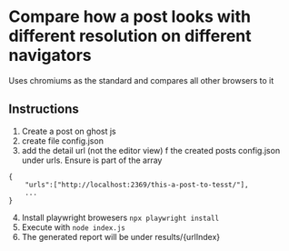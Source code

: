 # Compare how a post looks with different resolution on different navigators

Uses chromiums as the standard and compares all other browsers to it

## Instructions

1. Create a post on ghost js
2. create file config.json
3. add the detail url (not the editor view) f the created posts config.json under urls. Ensure is part of the array

```
{
    "urls":["http://localhost:2369/this-a-post-to-tesst/"],
    ...
}
```

4. Install playwright browesers `npx playwright install`
5. Execute with `node index.js`
6. The generated report will be under results/{urlIndex}
